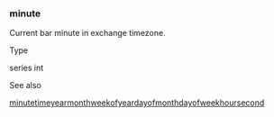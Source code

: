 ### minute

Current bar minute in exchange timezone.

Type

series int

See also

[minute](#fun_minute)[time](#var_time)[year](#var_year)[month](#var_month)[weekofyear](#var_weekofyear)[dayofmonth](#var_dayofmonth)[dayofweek](#var_dayofweek)[hour](#var_hour)[second](#var_second)
